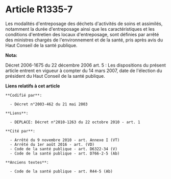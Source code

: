 # Article R1335-7

Les modalités d'entreposage des déchets d'activités de soins et assimilés, notamment la durée d'entreposage ainsi que les
caractéristiques et les conditions d'entretien des locaux d'entreposage, sont définies par arrêté des ministres chargés de
l'environnement et de la santé, pris après avis du Haut Conseil de la santé publique.

**Nota:**

Décret 2006-1675 du 22 décembre 2006 art. 5 : Les dispositions du présent article entrent en vigueur à compter du 14 mars
2007, date de l'élection du président du Haut Conseil de la santé publique.

**Liens relatifs à cet article**

	**Codifié par**:

	  - Décret n°2003-462 du 21 mai 2003

	**Liens**:

	  - DEPLACE: Décret n°2010-1263 du 22 octobre 2010 - art. 1

	**Cité par**:

	  - Arrêté du 9 novembre 2010 - art. Annexe I (VT)
	  - Arrêté du 1er août 2016 - art. (VD)
	  - Code de la santé publique - art. D6322-34 (V)
	  - Code de la santé publique - art. D766-2-5 (Ab)

	**Anciens textes**:

	  - Code de la santé publique - art. R44-5 (Ab)
